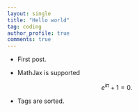 ```yaml
---
layout: single
title: "Hello world"
tag: coding
author_profile: true
comments: true
---
```


* First post.

* MathJax is supported

$$
e^{i\pi} + 1 = 0.
$$

* Tags are sorted.
